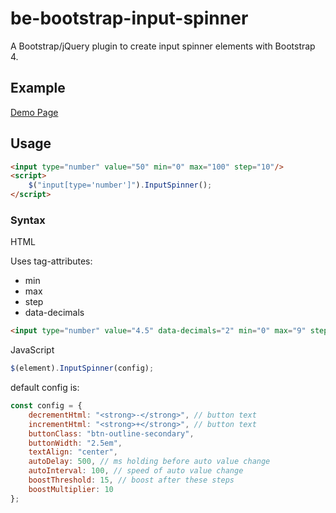 # be-bootstrap-input-spinner

A Bootstrap/jQuery plugin to create input spinner elements with Bootstrap 4.

## Example

[Demo Page](http://shaack.com/projekte/be-bootstrap-input-spinner/)

## Usage

```html
<input type="number" value="50" min="0" max="100" step="10"/>
<script>
    $("input[type='number']").InputSpinner();
</script>
```

### Syntax

HTML

Uses tag-attributes:
- min
- max
- step
- data-decimals

```html
<input type="number" value="4.5" data-decimals="2" min="0" max="9" step="0.1"/>
```

JavaScript

```javascript
$(element).InputSpinner(config);
```

default config is:

```javascript
const config = {
    decrementHtml: "<strong>-</strong>", // button text
    incrementHtml: "<strong>+</strong>", // button text
    buttonClass: "btn-outline-secondary",
    buttonWidth: "2.5em",
    textAlign: "center",
    autoDelay: 500, // ms holding before auto value change
    autoInterval: 100, // speed of auto value change
    boostThreshold: 15, // boost after these steps
    boostMultiplier: 10
};
```

